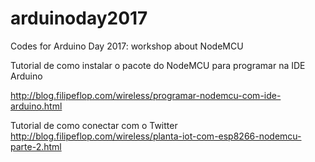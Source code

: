 # arduinoday2017
Codes for Arduino Day 2017: workshop about NodeMCU 


Tutorial de como instalar o pacote do NodeMCU para programar na IDE Arduino

http://blog.filipeflop.com/wireless/programar-nodemcu-com-ide-arduino.html

Tutorial de como conectar com o Twitter
http://blog.filipeflop.com/wireless/planta-iot-com-esp8266-nodemcu-parte-2.html
